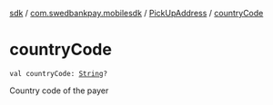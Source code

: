 [sdk](../../index.md) / [com.swedbankpay.mobilesdk](../index.md) / [PickUpAddress](index.md) / [countryCode](./country-code.md)

# countryCode

`val countryCode: `[`String`](https://kotlinlang.org/api/latest/jvm/stdlib/kotlin/-string/index.html)`?`

Country code of the payer

